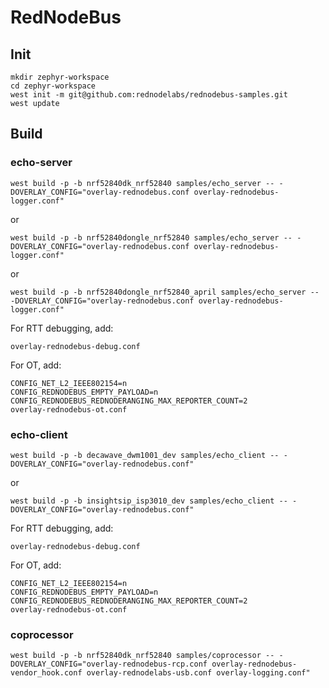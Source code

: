# RedNodeBus

## Init
```
mkdir zephyr-workspace
cd zephyr-workspace
west init -m git@github.com:rednodelabs/rednodebus-samples.git
west update
```


## Build

### echo-server
```
west build -p -b nrf52840dk_nrf52840 samples/echo_server -- -DOVERLAY_CONFIG="overlay-rednodebus.conf overlay-rednodebus-logger.conf"
```
or
```
west build -p -b nrf52840dongle_nrf52840 samples/echo_server -- -DOVERLAY_CONFIG="overlay-rednodebus.conf overlay-rednodebus-logger.conf"
```
or
```
west build -p -b nrf52840dongle_nrf52840_april samples/echo_server -- -DOVERLAY_CONFIG="overlay-rednodebus.conf overlay-rednodebus-logger.conf"
```
For RTT debugging, add:
```
overlay-rednodebus-debug.conf
```
For OT, add:
```
CONFIG_NET_L2_IEEE802154=n
CONFIG_REDNODEBUS_EMPTY_PAYLOAD=n
CONFIG_REDNODEBUS_REDNODERANGING_MAX_REPORTER_COUNT=2
overlay-rednodebus-ot.conf
```

### echo-client
```
west build -p -b decawave_dwm1001_dev samples/echo_client -- -DOVERLAY_CONFIG="overlay-rednodebus.conf"
```
or
```
west build -p -b insightsip_isp3010_dev samples/echo_client -- -DOVERLAY_CONFIG="overlay-rednodebus.conf"
```
For RTT debugging, add:
```
overlay-rednodebus-debug.conf
```
For OT, add:
```
CONFIG_NET_L2_IEEE802154=n
CONFIG_REDNODEBUS_EMPTY_PAYLOAD=n
CONFIG_REDNODEBUS_REDNODERANGING_MAX_REPORTER_COUNT=2
overlay-rednodebus-ot.conf
```

### coprocessor
```
west build -p -b nrf52840dk_nrf52840 samples/coprocessor -- -DOVERLAY_CONFIG="overlay-rednodebus-rcp.conf overlay-rednodebus-vendor_hook.conf overlay-rednodelabs-usb.conf overlay-logging.conf"
```
